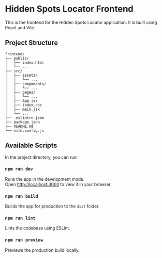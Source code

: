 # Hidden Spots Locator Frontend

This is the frontend for the Hidden Spots Locator application. It is built using React and Vite.

## Project Structure

```
frontend/
├── public/
│   ├── index.html
│   └── ...
├── src/
│   ├── assets/
│   │   └── ...
│   ├── components/
│   │   └── ...
│   ├── pages/
│   │   └── ...
│   ├── App.jsx
│   ├── index.css
│   ├── main.jsx
│   └── ...
├── .eslintrc.json
├── package.json
├── README.md
└── vite.config.js
```

## Available Scripts

In the project directory, you can run:

### `npm run dev`

Runs the app in the development mode.\
Open [http://localhost:3000](http://localhost:3000) to view it in your browser.

### `npm run build`

Builds the app for production to the `dist` folder.

### `npm run lint`

Lints the codebase using ESLint.

### `npm run preview`

Previews the production build locally.
